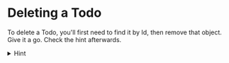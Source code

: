 # Deleting a Todo

To delete a Todo, you'll first need to find it by Id, then remove that object. Give it a go. Check the hint afterwards.

<details>
<summary>Hint</summary>

```csharp
public async Task DeleteAsync(int id)
{
    Todo? existing = await context.Todos.FindAsync(id);
    if (existing is null)
    {
        throw new Exception($"Could not find Todo with id {id}. Nothing was deleted");
    }

    context.Todos.Remove(existing);
    await context.SaveChangesAsync();
}
```

The `FindAsync(..)` either returns a Todo with the provided `id` or `null`. Hence the question mark: `Todo?`.\
Alternative, methods `First(..)` or `FirstOrDefault(..)` are good to find a single item by some criteria. They both take a predicate (lambda expression) as argument.\
If no item is matched, the first method will throw an exception. The latter will return `null`.

</details>